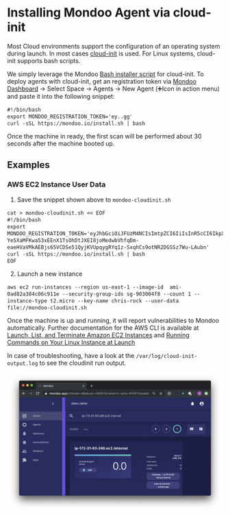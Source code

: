 # Installing Mondoo Agent via cloud-init

Most Cloud environments support the configuration of an operating system during launch. In most cases [cloud-init](https://cloudinit.readthedocs.io/en/latest/) is used. For Linux systems, cloud-init supports bash scripts. 

We simply leverage the Mondoo [Bash installer script](./bash) for cloud-init. To deploy agents with cloud-init, get an registration token via [Mondoo Dashboard](https://mondoo.app/) -> Select Space -> Agents -> New Agent (➕Icon in action menu) and paste it into the following snippet:

```
#!/bin/bash
export MONDOO_REGISTRATION_TOKEN='ey..gg'
curl -sSL https://mondoo.io/install.sh | bash
```

Once the machine in ready, the first scan will be performed about 30 seconds after the machine booted up. 

## Examples

### AWS EC2 Instance User Data

1. Save the snippet shown above to `mondoo-cloudinit.sh`

```
cat > mondoo-cloudinit.sh << EOF
#!/bin/bash
export MONDOO_REGISTRATION_TOKEN='eyJhbGciOiJFUzM4NCIsImtpZCI6IiIsInR5cCI6IkpXVCJ9.eyJhdWQiOlsibW9uZG9vIl0sImV4cCI6MTU2NTEwMDgzMywiaWF0IjoxNTY1MTAwNzczLCJpc3MiOiJtb25kb28vYW1zIiwibmJmIjoxNTY1MTAwNzczLCJzcGFjZSI6Ii8vY2FwdGFpbi5hcGkubW9uZG9vLmFwcC9zcGFjZXMvcm9tYW50aWMtc2FoYS00NTc2MTciLCJzdWIiOiJhZ2VudCJ9.91QldQc9HEj_gj45bPJ-Ye5XaMFKwa53xEEnX1TsOhDtJXEI8joMedwbVhfqDm-eaeHVaVMkAEBjs65VCDSe51QyjKVUpqygRYq1z-SxqhCs9otNR2DGSSz7Wu-LAubn'
curl -sSL https://mondoo.io/install.sh | bash
EOF
```

2. Launch a new instance

```
aws ec2 run-instances --region us-east-1 --image-id  ami-0ad82a384c06c911e --security-group-ids sg-903004f8 --count 1 --instance-type t2.micro --key-name chris-rock --user-data file://mondoo-cloudinit.sh 
```

Once the machine is up and running, it will report vulnerabilities to Mondoo automatically. Further documentation for the AWS CLI is available at [Launch, List, and Terminate Amazon EC2 Instances](https://docs.aws.amazon.com/cli/latest/userguide/cli-services-ec2-instances.html) and [Running Commands on Your Linux Instance at Launch](https://docs.aws.amazon.com/AWSEC2/latest/UserGuide/user-data.html)

In case of troubleshooting, have a look at the `/var/log/cloud-init-output.log` to see the cloudinit run output.


<img src="../assets/mondoo-ec2-cloudinit-cli.png">

